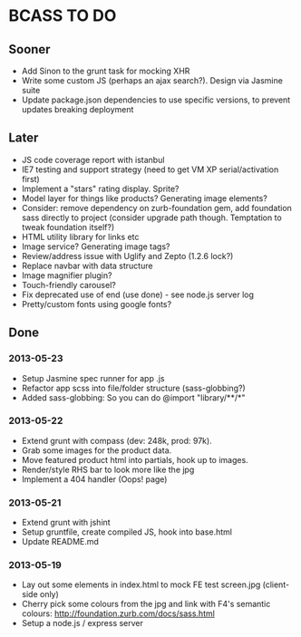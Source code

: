# BCASS TO DO

## Sooner

* Add Sinon to the grunt task for mocking XHR
* Write some custom JS (perhaps an ajax search?). Design via Jasmine suite
* Update package.json dependencies to use specific versions, to prevent updates breaking deployment

## Later

* JS code coverage report with istanbul
* IE7 testing and support strategy (need to get VM XP serial/activation first)
* Implement a "stars" rating display. Sprite?
* Model layer for things like products? Generating image elements?
* Consider: remove dependency on zurb-foundation gem, add foundation sass directly to project (consider upgrade path though. Temptation to tweak foundation itself?)
* HTML utility library for links etc
* Image service? Generating image tags?
* Review/address issue with Uglify and Zepto (1.2.6 lock?)
* Replace navbar with data structure
* Image magnifier plugin?
* Touch-friendly carousel?
* Fix deprecated use of end (use done) - see node.js server log
* Pretty/custom fonts using google fonts?

## Done

### 2013-05-23

* Setup Jasmine spec runner for app .js
* Refactor app scss into file/folder structure (sass-globbing?)
* Added sass-globbing: So you can do @import "library/**/*"

### 2013-05-22

* Extend grunt with compass (dev: 248k, prod: 97k).
* Grab some images for the product data.
* Move featured product html into partials, hook up to images.
* Render/style RHS bar to look more like the jpg
* Implement a 404 handler (Oops! page)

### 2013-05-21

* Extend grunt with jshint
* Setup gruntfile, create compiled JS, hook into base.html
* Update README.md

### 2013-05-19

* Lay out some elements in index.html to mock FE test screen.jpg (client-side only)
* Cherry pick some colours from the jpg and link with F4's semantic colours: http://foundation.zurb.com/docs/sass.html
* Setup a node.js / express server